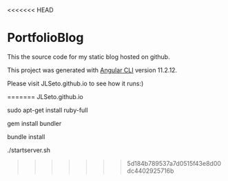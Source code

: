 <<<<<<< HEAD
# PortfolioBlog

This the source code for my static blog hosted on github.

This project was generated with [Angular CLI](https://github.com/angular/angular-cli) version 11.2.12.

Please visit JLSeto.github.io to see how it runs:)

<!-- ## Development server

Run `ng serve` for a dev server. Navigate to `http://localhost:4200/`. The app will automatically reload if you change any of the source files.

## Code scaffolding

Run `ng generate component component-name` to generate a new component. You can also use `ng generate directive|pipe|service|class|guard|interface|enum|module`.

## Build

Run `ng build` to build the project. The build artifacts will be stored in the `dist/` directory. Use the `--prod` flag for a production build.

## Running unit tests

Run `ng test` to execute the unit tests via [Karma](https://karma-runner.github.io).

## Running end-to-end tests

Run `ng e2e` to execute the end-to-end tests via [Protractor](http://www.protractortest.org/).

## Further help

To get more help on the Angular CLI use `ng help` or go check out the [Angular CLI Overview and Command Reference](https://angular.io/cli) page. -->
=======
JLSeto.github.io

sudo apt-get install ruby-full

gem install bundler

bundle install

./startserver.sh
 
>>>>>>> 5d184b789537a7d0515f43e8d00dc4402925716b
